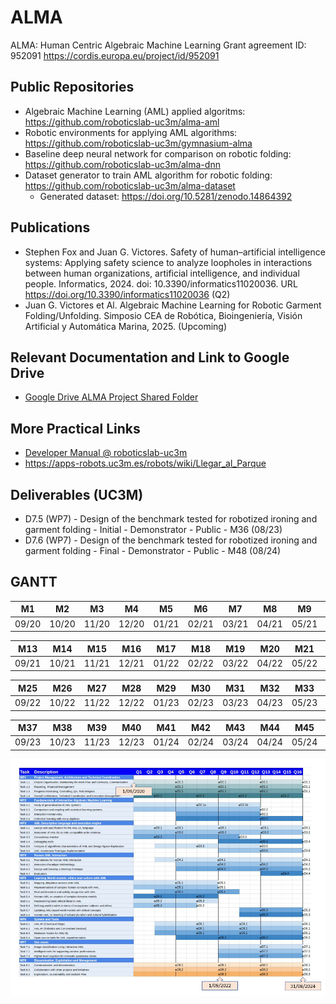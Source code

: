 # ALMA

ALMA: Human Centric Algebraic Machine Learning
Grant agreement ID: 952091
<https://cordis.europa.eu/project/id/952091>

## Public Repositories

- Algebraic Machine Learning (AML) applied algoritms: https://github.com/roboticslab-uc3m/alma-aml
- Robotic environments for applying AML algorithms: https://github.com/roboticslab-uc3m/gymnasium-alma
- Baseline deep neural network for comparison on robotic folding: https://github.com/roboticslab-uc3m/alma-dnn
- Dataset generator to train AML algorithm for robotic folding: https://github.com/roboticslab-uc3m/alma-dataset
    - Generated dataset: https://doi.org/10.5281/zenodo.14864392
 
## Publications

- Stephen Fox and Juan G. Victores. Safety of human–artificial intelligence systems: Applying safety science to analyze loopholes in interactions between human organizations, artificial intelligence, and individual people. Informatics, 2024. doi: 10.3390/informatics11020036. URL <https://doi.org/10.3390/informatics11020036> (Q2)
- Juan G. Victores et Al. Algebraic Machine Learning for Robotic Garment Folding/Unfolding. Simposio CEA de Robótica, Bioingeniería, Visión Artificial y Automática Marina, 2025. (Upcoming)

## Relevant Documentation and Link to Google Drive

- [Google Drive ALMA Project Shared Folder](https://drive.google.com/drive/folders/12gVnLVBIIaBld_8TJTCjapbNA4UfWHXt)

## More Practical Links

- [Developer Manual @ roboticslab-uc3m](https://robots.uc3m.es/developer-manual)
- <https://apps-robots.uc3m.es/robots/wiki/Llegar_al_Parque>

## Deliverables (UC3M)

- D7.5 (WP7) - Design of the benchmark tested for robotized ironing and garment folding - Initial - Demonstrator - Public - M36 (08/23)
- D7.6 (WP7) - Design of the benchmark tested for robotized ironing and garment folding - Final - Demonstrator - Public - M48 (08/24)

## GANTT

M1    |M2    |M3    |M4    |M5    |M6    |M7    |M8    |M9    |M10   |M11   |M12   |
------|------|------|------|------|------|------|------|------|------|------|------|
09/20 |10/20 |11/20 |12/20 |01/21 |02/21 |03/21 |04/21 |05/21 |06/21 |07/21 |08/21 |

M13   |M14   |M15   |M16   |M17   |M18   |M19   |M20   |M21   |M22   |M23   |M24   |
------|------|------|------|------|------|------|------|------|------|------|------|
09/21 |10/21 |11/21 |12/21 |01/22 |02/22 |03/22 |04/22 |05/22 |06/22 |07/22 |08/22 |

M25   |M26   |M27   |M28   |M29   |M30   |M31   |M32   |M33   |M34   |M35   |M36   |
------|------|------|------|------|------|------|------|------|------|------|------|
09/22 |10/22 |11/22 |12/22 |01/23 |02/23 |03/23 |04/23 |05/23 |06/23 |07/23 |08/23 |

M37   |M38   |M39   |M40   |M41   |M42   |M43   |M44   |M45   |M46   |M47   |M48   |
------|------|------|------|------|------|------|------|------|------|------|------|
09/23 |10/23 |11/23 |12/23 |01/24 |02/24 |03/24 |04/24 |05/24 |06/24 |07/24 |08/24 |

![fig/alma-gantt.png](fig/alma-gantt.png)
